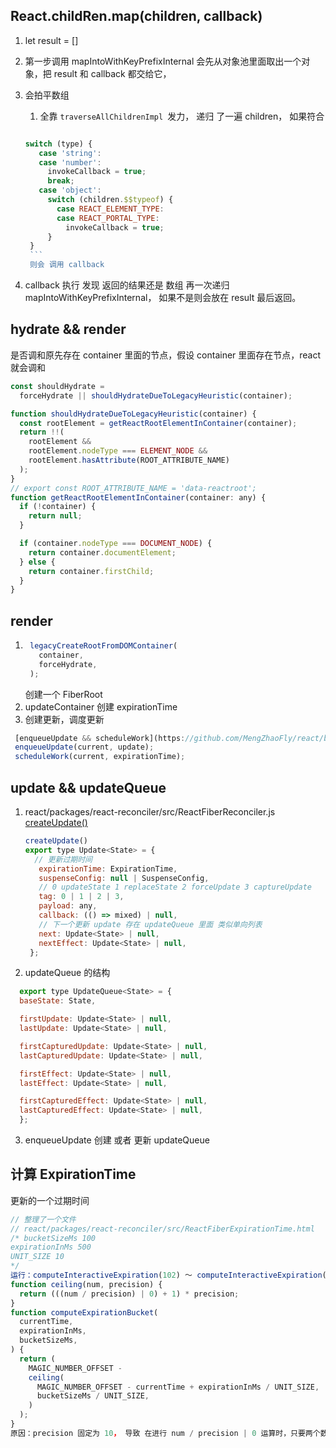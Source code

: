 ## React.childRen.map(children, callback)

1. let result = []
2. 第一步调用 mapIntoWithKeyPrefixInternal 
   会先从对象池里面取出一个对象，把 result 和 callback 都交给它，
3. 会拍平数组
    1. 全靠 `traverseAllChildrenImpl `发力， 递归 了一遍 children，
      如果符合

      ```js

      switch (type) {
         case 'string':
         case 'number':
           invokeCallback = true;
           break;
         case 'object':
           switch (children.$$typeof) {
             case REACT_ELEMENT_TYPE:
             case REACT_PORTAL_TYPE:
               invokeCallback = true;
           }
       }
       ```
       则会 调用 callback

4. callback 执行 发现 返回的结果还是 数组 再一次递归 mapIntoWithKeyPrefixInternal，
   如果不是则会放在 result 最后返回。

## hydrate && render
是否调和原先存在 container 里面的节点，假设 container 里面存在节点，react 就会调和
```js
const shouldHydrate =
  forceHydrate || shouldHydrateDueToLegacyHeuristic(container);

function shouldHydrateDueToLegacyHeuristic(container) {
  const rootElement = getReactRootElementInContainer(container);
  return !!(
    rootElement &&
    rootElement.nodeType === ELEMENT_NODE &&
    rootElement.hasAttribute(ROOT_ATTRIBUTE_NAME)
  );
}
// export const ROOT_ATTRIBUTE_NAME = 'data-reactroot';
function getReactRootElementInContainer(container: any) {
  if (!container) {
    return null;
  }

  if (container.nodeType === DOCUMENT_NODE) {
    return container.documentElement;
  } else {
    return container.firstChild;
  }
}
```

## render
1. ```js
    legacyCreateRootFromDOMContainer(
      container,
      forceHydrate,
    );
    ```
    创建一个 FiberRoot
2. updateContainer 创建 expirationTime
3. 创建更新，调度更新
 ```js
  [enqueueUpdate && scheduleWork](https://github.com/MengZhaoFly/react/blob/master/packages/react-reconciler/src/ReactFiberReconciler.js#L170)
  enqueueUpdate(current, update);
  scheduleWork(current, expirationTime);
  ```

## update && updateQueue
1. react/packages/react-reconciler/src/ReactFiberReconciler.js
   [createUpdate()](https://github.com/MengZhaoFly/react/blob/master/packages/react-reconciler/src/ReactFiberReconciler.js#L150)
   ```js
   createUpdate()
   export type Update<State> = {
     // 更新过期时间
      expirationTime: ExpirationTime,
      suspenseConfig: null | SuspenseConfig,
      // 0 updateState 1 replaceState 2 forceUpdate 3 captureUpdate
      tag: 0 | 1 | 2 | 3,
      payload: any,
      callback: (() => mixed) | null,
      // 下一个更新 update 存在 updateQueue 里面 类似单向列表
      next: Update<State> | null,
      nextEffect: Update<State> | null,
    };
   ```
2. updateQueue 的结构
```js
  export type UpdateQueue<State> = {
  baseState: State,

  firstUpdate: Update<State> | null,
  lastUpdate: Update<State> | null,

  firstCapturedUpdate: Update<State> | null,
  lastCapturedUpdate: Update<State> | null,

  firstEffect: Update<State> | null,
  lastEffect: Update<State> | null,

  firstCapturedEffect: Update<State> | null,
  lastCapturedEffect: Update<State> | null,
  };
```
3. enqueueUpdate
   创建 或者 更新 updateQueue

## 计算 ExpirationTime
更新的一个过期时间
```js
// 整理了一个文件
// react/packages/react-reconciler/src/ReactFiberExpirationTime.html
/* bucketSizeMs 100
expirationInMs 500 
UNIT_SIZE 10
*/
运行：computeInteractiveExpiration(102) ～ computeInteractiveExpiration(111) 得到的结果都是一样的。
function ceiling(num, precision) {
  return (((num / precision) | 0) + 1) * precision;
}
function computeExpirationBucket(
  currentTime,
  expirationInMs,
  bucketSizeMs,
) {
  return (
    MAGIC_NUMBER_OFFSET -
    ceiling(
      MAGIC_NUMBER_OFFSET - currentTime + expirationInMs / UNIT_SIZE,
      bucketSizeMs / UNIT_SIZE,
    )
  );
}
原因：precision 固定为 10， 导致 在进行 num / precision | 0 运算时，只要两个数之间的差距不超过10，得到的结果都一样，这样得到一个相同的 expirationtime 的好处是，在进行 大量的 setState 时候，某一很小的时间间距内段内的expirationtime一样。
```

